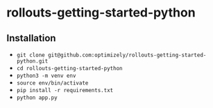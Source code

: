 # rollouts-getting-started-python

## Installation
- `git clone git@github.com:optimizely/rollouts-getting-started-python.git`
- `cd rollouts-getting-started-python`
- `python3 -m venv env`
- `source env/bin/activate`
- `pip install -r requirements.txt`
- `python app.py`
